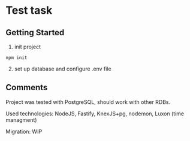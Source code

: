 # Test task

## Getting Started

1. init project

```
npm init
```
2. set up database and configure .env file

## Comments

Project was tested with PostgreSQL, should work with other RDBs.

Used technologies: NodeJS, Fastify, KnexJS+pg, nodemon, Luxon (time managment)

Migration: WIP